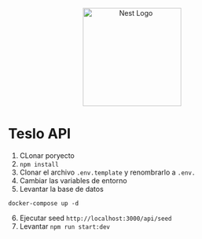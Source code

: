 <p align="center">
  <a href="http://nestjs.com/" target="blank"><img src="https://nestjs.com/img/logo-small.svg" width="200" alt="Nest Logo" /></a>
</p>

# Teslo API
1. CLonar poryecto
2. ```npm install```
3. Clonar el archivo ```.env.template``` y renombrarlo a ```.env.```
4. Cambiar las variables de entorno
5. Levantar la base de datos
```
docker-compose up -d
```
6. Ejecutar seed
``` http://localhost:3000/api/seed ```
7. Levantar ```npm run start:dev```
